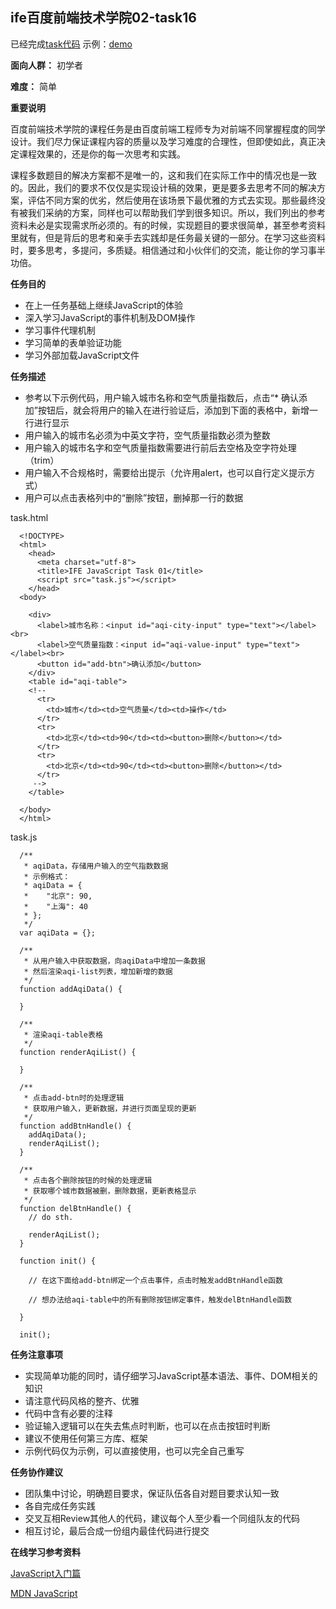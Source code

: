
## ife百度前端技术学院02-task16 ##

已经完成[task代码](https://github.com/wangzhengya/ife_MoonWalker/tree/master/2_task16)
示例：[demo](http://wangzhengya.github.io/ife_MoonWalker/2_task16/index.html)

**面向人群：**
    初学者

**难度：**
    简单

**重要说明**

百度前端技术学院的课程任务是由百度前端工程师专为对前端不同掌握程度的同学设计。我们尽力保证课程内容的质量以及学习难度的合理性，但即使如此，真正决定课程效果的，还是你的每一次思考和实践。

课程多数题目的解决方案都不是唯一的，这和我们在实际工作中的情况也是一致的。因此，我们的要求不仅仅是实现设计稿的效果，更是要多去思考不同的解决方案，评估不同方案的优劣，然后使用在该场景下最优雅的方式去实现。那些最终没有被我们采纳的方案，同样也可以帮助我们学到很多知识。所以，我们列出的参考资料未必是实现需求所必须的。有的时候，实现题目的要求很简单，甚至参考资料里就有，但是背后的思考和亲手去实践却是任务最关键的一部分。在学习这些资料时，要多思考，多提问，多质疑。相信通过和小伙伴们的交流，能让你的学习事半功倍。

**任务目的**

* 在上一任务基础上继续JavaScript的体验
* 深入学习JavaScript的事件机制及DOM操作
* 学习事件代理机制
* 学习简单的表单验证功能
* 学习外部加载JavaScript文件

**任务描述**

* 参考以下示例代码，用户输入城市名称和空气质量指数后，点击“* 确认添加”按钮后，就会将用户的输入在进行验证后，添加到下面的表格中，新增一行进行显示
* 用户输入的城市名必须为中英文字符，空气质量指数必须为整数
* 用户输入的城市名字和空气质量指数需要进行前后去空格及空字符处理（trim）
* 用户输入不合规格时，需要给出提示（允许用alert，也可以自行定义提示方式）
* 用户可以点击表格列中的“删除”按钮，删掉那一行的数据

task.html

      <!DOCTYPE>
      <html>
        <head>
          <meta charset="utf-8">
          <title>IFE JavaScript Task 01</title>
          <script src="task.js"></script>
        </head>
      <body>

        <div>
          <label>城市名称：<input id="aqi-city-input" type="text"></label><br>
          <label>空气质量指数：<input id="aqi-value-input" type="text"></label><br>
          <button id="add-btn">确认添加</button>
        </div>
        <table id="aqi-table">
        <!--
          <tr>
            <td>城市</td><td>空气质量</td><td>操作</td>
          </tr>
          <tr>
            <td>北京</td><td>90</td><td><button>删除</button></td>
          </tr>
          <tr>
            <td>北京</td><td>90</td><td><button>删除</button></td>
          </tr>
         -->
        </table>

      </body>
      </html>

task.js

      /**
       * aqiData，存储用户输入的空气指数数据
       * 示例格式：
       * aqiData = {
       *    "北京": 90,
       *    "上海": 40
       * };
       */
      var aqiData = {};

      /**
       * 从用户输入中获取数据，向aqiData中增加一条数据
       * 然后渲染aqi-list列表，增加新增的数据
       */
      function addAqiData() {

      }

      /**
       * 渲染aqi-table表格
       */
      function renderAqiList() {

      }

      /**
       * 点击add-btn时的处理逻辑
       * 获取用户输入，更新数据，并进行页面呈现的更新
       */
      function addBtnHandle() {
        addAqiData();
        renderAqiList();
      }

      /**
       * 点击各个删除按钮的时候的处理逻辑
       * 获取哪个城市数据被删，删除数据，更新表格显示
       */
      function delBtnHandle() {
        // do sth.

        renderAqiList();
      }

      function init() {

        // 在这下面给add-btn绑定一个点击事件，点击时触发addBtnHandle函数

        // 想办法给aqi-table中的所有删除按钮绑定事件，触发delBtnHandle函数

      }

      init();

**任务注意事项**

* 实现简单功能的同时，请仔细学习JavaScript基本语法、事件、DOM相关的知识
* 请注意代码风格的整齐、优雅
* 代码中含有必要的注释
* 验证输入逻辑可以在失去焦点时判断，也可以在点击按钮时判断
* 建议不使用任何第三方库、框架
* 示例代码仅为示例，可以直接使用，也可以完全自己重写

**任务协作建议**

* 团队集中讨论，明确题目要求，保证队伍各自对题目要求认知一致
* 各自完成任务实践
* 交叉互相Review其他人的代码，建议每个人至少看一个同组队友的代码
* 相互讨论，最后合成一份组内最佳代码进行提交


**在线学习参考资料**

[JavaScript入门篇](http://www.imooc.com/view/36)

[MDN JavaScript](https://developer.mozilla.org/zh-CN/docs/Web/JavaScript)
